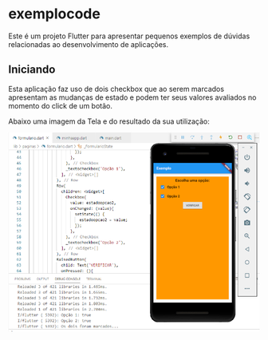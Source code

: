 # exemplocode

Este é um projeto Flutter para apresentar pequenos exemplos de dúvidas relacionadas ao desenvolvimento de aplicações.

## Iniciando

Esta aplicação faz uso de dois checkbox que ao serem marcados apresentam as mudanças de estado e podem ter seus valores avaliados no momento do click de um botão.

Abaixo uma imagem da Tela e do resultado da sua utilização:


![](https://github.com/maurolcsilva/exampleflutter/blob/master/screens/exemplocheckbox.png)
